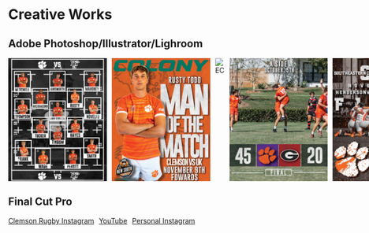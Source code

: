 # Creative Works

## Adobe Photoshop/Illustrator/Lighroom

<div style="display: flex; gap: 10px;">
    <img src="full.jpg" alt="Match Day Lineup" style="width:200px;height:250px;">
    <img src="ManOfTheMatchRusty.jpg" alt="Man Of The Match Rusty" style="width:200px;height:250px;">
    <img src="Prez.jpg" alt="EC" style="width:200px;height:250px;">
    <img src="ScoreGeorgiaAside.jpg" alt="Score Georgia" style="width:200px;height:250px;">
    <img src="UKNextMatch.jpg" alt="UK Next Match" style="width:200px;height:250px;">
    <img src="GameWeekSouthCarolina.jpg" alt="South Carolina" style="width:200px;height:250px;">
    <img src="ScoreBG.jpg" alt="Score BG" style="width:200px;height:250px;">
    <img src="scheduleinsta.jpg" alt="schedule" style="width:200px;height:250px;">
</div>

## Final Cut Pro
<div style="display: flex; gap: 10px;">
    <a href="https://www.instagram.com/clemsonmensrugby/">Clemson Rugby Instagram</a>
    <a href="https://www.youtube.com/@coledigregorio4176">YouTube</a>
    <a href="https://www.instagram.com/coledigregorio/">Personal Instagram</a>
</div>
